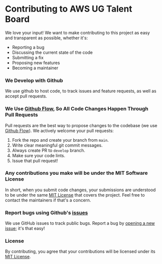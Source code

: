 # Contributing to AWS UG Talent Board

We love your input! We want to make contributing to this project as easy and transparent as possible, whether it's:

- Reporting a bug
- Discussing the current state of the code
- Submitting a fix
- Proposing new features
- Becoming a maintainer

### We Develop with Github

We use github to host code, to track issues and feature requests, as well as accept pull requests.

### We Use [Github Flow](https://guides.github.com/introduction/flow/index.html), So All Code Changes Happen Through Pull Requests

Pull requests are the best way to propose changes to the codebase (we use [Github Flow](https://guides.github.com/introduction/flow/index.html)). We actively welcome your pull requests:

1. Fork the repo and create your branch from `main`.
2. Write clear meaningful git commit messages.
3. Always create PR to `develop` branch.
4. Make sure your code lints.
5. Issue that pull request!

### Any contributions you make will be under the MIT Software License

In short, when you submit code changes, your submissions are understood to be under the same [MIT License](https://github.com/CodeOpsTechnologies/talent-board-fe/blob/main/LICENSE) that covers the project. Feel free to contact the maintainers if that's a concern.

### Report bugs using Github's [issues](https://github.com/CodeOpsTechnologies/talent-board-fe/issues)

We use GitHub issues to track public bugs. Report a bug by [opening a new issue](https://github.com/CodeOpsTechnologies/talent-board-fe/issues/new); it's that easy!

### License

By contributing, you agree that your contributions will be licensed under its [MIT License](https://github.com/CodeOpsTechnologies/talent-board-fe/blob/main/LICENSE).